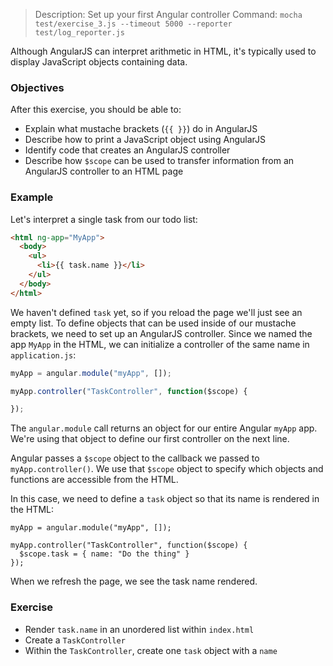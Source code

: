 > Description: Set up your first Angular controller
> Command: `mocha test/exercise_3.js --timeout 5000 --reporter test/log_reporter.js`

Although AngularJS can interpret arithmetic in HTML, it's typically used to display JavaScript objects containing data.

### Objectives

After this exercise, you should be able to:

- Explain what mustache brackets (`{{ }}`) do in AngularJS
- Describe how to print a JavaScript object using AngularJS
- Identify code that creates an AngularJS controller
- Describe how `$scope` can be used to transfer information from an AngularJS controller to an HTML page

### Example

Let's interpret a single task from our todo list:

```html
<html ng-app="MyApp">
  <body>
    <ul>
      <li>{{ task.name }}</li>
    </ul>
  </body>
</html>
```

We haven't defined `task` yet, so if you reload the page we'll just see an empty list. To define objects that can be used inside of our mustache brackets, we need to set up an AngularJS controller. Since we named the app `MyApp` in the HTML, we can initialize a controller of the same name in `application.js`:

```js
myApp = angular.module("myApp", []);

myApp.controller("TaskController", function($scope) {

});
```

The `angular.module` call returns an object for our entire Angular `myApp` app. We're using that object to define our first controller on the next line.

Angular passes a `$scope` object to the callback we passed to `myApp.controller()`. We use that `$scope` object to specify which objects and functions are accessible from the HTML.

In this case, we need to define a `task` object so that its name is rendered in the HTML:

```
myApp = angular.module("myApp", []);

myApp.controller("TaskController", function($scope) {
  $scope.task = { name: "Do the thing" }
});
```

When we refresh the page, we see the task name rendered.

### Exercise

- Render `task.name` in an unordered list within `index.html`
- Create a `TaskController`
- Within the `TaskController`, create one `task` object with a `name`